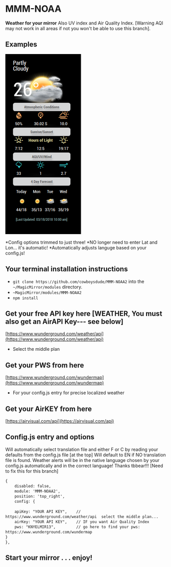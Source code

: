 # MMM-NOAA

**Weather for your mirror**
  Also UV index and Air Quality Index.  [Warning AQI may not work in all areas if not you won't be able to use this branch].

## Examples

![](capture.png)

 
   *Config options trimmed to just three!
   *NO longer need to enter Lat and Lon... it's automatic!
   *Automatically adjusts languge based on your config.js!

## Your terminal installation instructions

* `git clone https://github.com/cowboysdude/MMM-NOAA2` into the `~/MagicMirror/modules` directory.
*  `~MagicMirror/modules/MMM-NOAA2`
*  `npm install`

## Get your free API key here [WEATHER, You must also get an AirAPI Key--- see below]

 [https://www.wunderground.com/weather/api](https://www.wunderground.com/weather/api)

* Select the middle plan

## Get your PWS from here


 [https://www.wunderground.com/wundermap](https://www.wunderground.com/wundermap)
 
* For your config.js entry for precise localized weather 

## Get your AirKEY from here

 [https://airvisual.com/api](https://airvisual.com/api)

## Config.js entry and options

Will automatically select translation file and either F or C by reading your defaults from the config.js file [at the top]
Will default to EN if NO translation file is found.  Weather alerts will be in the native language chosen by your config.js automatically and in the correct language!  Thanks tbbear!!! [Need to fix this for this branch]

    {
        disabled: false,
        module: 'MMM-NOAA2',
        position: 'top_right',
        config: {

		apiKey: "YOUR API KEY",    // https://www.wunderground.com/weather/api  select the middle plan... 	 
		airKey: "YOUR API KEY",    // IF you want Air Quality Index
		pws: "KNYELMIR13",         // go here to find your pws: https://www.wunderground.com/wundermap		 
	}
    },

## Start your mirror . . . enjoy! 

